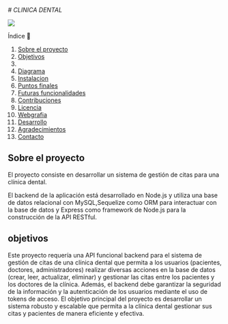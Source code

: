 
<em> # CLINICA DENTAL </em>

 <p align="left">
   <img src="https://img.shields.io/badge/STATUS-EN%20DESAROLLO-green">
   </p>


   
<detalles>
   <summary> Índice 📝</summary> 
  <ol>
    <li><a href="#sobre-el-proyecto">Sobre el proyecto</a></li>
    <li><a href="#objetivo">Objetivos</a></li>
    <li><a href="#stack"Stack></a></li>
    <li><a href="#diagrama-bd">Diagrama</a></li>
    <li><a href="#instalacion-en-local">Instalacion</a></li>
    <li><a href="#endpoints">Puntos finales</a></li>
    <li><a href="#futuras-funcionalidades">Futuras funcionalidades</a></li>
    <li><a href="#contribuciones">Contribuciones</a></li>
    <li><a href="#licencia">Licencia</a></li>
    <li><a href="#webgrafia">Webgrafia</a></li>
    <li><a href="#desarrollo">Desarrollo</a></li>
    <li><a href="#agradecimientos">Agradecimientos</a></li>
    <li><a href="#contacto">Contacto</a></li>
  </ol>
</detalles>

## Sobre el proyecto


El proyecto consiste en desarrollar un sistema de gestión de citas para una clínica dental. 

El backend de la aplicación está desarrollado en Node.js y utiliza una base de datos relacional con MySQL,Sequelize como ORM para interactuar con la base de datos y Express como framework de Node.js para la construcción de la API RESTful.


## objetivos
Este proyecto requería una API funcional backend para el sistema de gestión de citas de una clínica dental que permita a los usuarios (pacientes, doctores, administradores) realizar diversas acciones en la base de datos (crear, leer, actualizar, eliminar) y gestionar las citas entre los pacientes y los doctores de la clínica. Además, el backend debe garantizar la seguridad de la información y la autenticación de los usuarios mediante el uso de tokens de acceso. El objetivo principal del proyecto es desarrollar un sistema robusto y escalable que permita a la clínica dental gestionar sus citas y pacientes de manera eficiente y efectiva.

